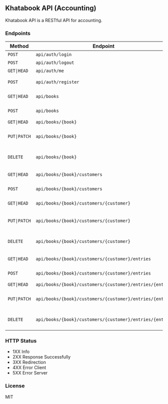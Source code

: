 ## Khatabook API (Accounting)

Khatabook API is a RESTful API for accounting.

### Endpoints

| Method       | Endpoint                                                | Description              |
| ------------ | ------------------------------------------------------- | ------------------------ |
| `POST`       | `api/auth/login`                                        | Login                    |
| `POST`       | `api/auth/logout`                                       | Logout                   |
| `GET\|HEAD`  | `api/auth/me`                                           | Me/Profile               |
| `POST`       | `api/auth/register`                                     | Register new user        |
| `GET\|HEAD`  | `api/books`                                             | Get All Books            |
| `POST`       | `api/books`                                             | Create New Book          |
| `GET\|HEAD`  | `api/books/{book}`                                      | Get Book                 |
| `PUT\|PATCH` | `api/books/{book}`                                      | Update Existing Book     |
| `DELETE`     | `api/books/{book}`                                      | Delete Existing Book     |
| `GET\|HEAD`  | `api/books/{book}/customers`                            | Get All Customers        |
| `POST`       | `api/books/{book}/customers`                            | Create New Customer      |
| `GET\|HEAD`  | `api/books/{book}/customers/{customer}`                 | Get Customer             |
| `PUT\|PATCH` | `api/books/{book}/customers/{customer}`                 | Update Existing Customer |
| `DELETE`     | `api/books/{book}/customers/{customer}`                 | Delete Existing Customer |
| `GET\|HEAD`  | `api/books/{book}/customers/{customer}/entries`         | Get All Entries          |
| `POST`       | `api/books/{book}/customers/{customer}/entries`         | Create New Entry         |
| `GET\|HEAD`  | `api/books/{book}/customers/{customer}/entries/{entry}` | Get Entry                |
| `PUT\|PATCH` | `api/books/{book}/customers/{customer}/entries/{entry}` | Update Existing Entry    |
| `DELETE`     | `api/books/{book}/customers/{customer}/entries/{entry}` | Delete Existing Entry    |

### HTTP Status

-   1XX Info
-   2XX Response Successfully
-   3XX Redirection
-   4XX Error Client
-   5XX Error Server

### License

MIT
